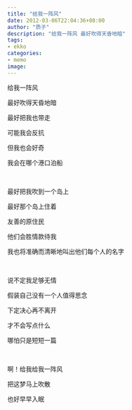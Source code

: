 ```yaml
---
title: "给我一阵风"
date: 2012-03-06T22:04:36+08:00
author: "质子"
description: "给我一阵风 最好吹得天昏地暗"
tags:
- ekko
categories:
- memo
image:
---
```


给我一阵风

最好吹得天昏地暗

最好把我也带走

可能我会反抗

但我也会好奇

我会在哪个港口泊船

<br/>

最好把我吹到一个岛上

最好那个岛上住着

友善的原住民

他们会胜情款待我

我也将准确而清晰地叫出他们每个人的名字

<br/>

说不定我足够无情

假装自己没有一个人值得思念

下定决心再不离开

才不会写点什么

哪怕只是短短一篇

<br/>

啊！给我给我一阵风

把这梦马上吹散

也好早早入眠
